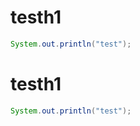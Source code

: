 <link rel=”stylesheet” href=”カンペ集/講座内容/ysk-github-markdown.css”/>

# testh1

```java
System.out.println("test");
```

# testh1

```java
System.out.println("test");
```
